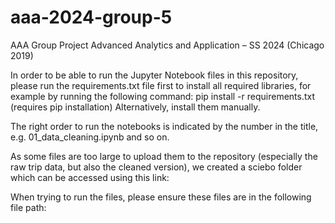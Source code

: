 # aaa-2024-group-5
AAA Group Project Advanced Analytics and Application – SS 2024 (Chicago 2019)

In order to be able to run the Jupyter Notebook files in this repository, please run the requirements.txt file first to install all required libraries, for example by running the following command:  pip install -r requirements.txt (requires pip installation)
Alternatively, install them manually. 

The right order to run the notebooks is indicated by the number in the title, e.g. 01_data_cleaning.ipynb and so on.

As some files are too large to upload them to the repository (especially the raw trip data, but also the cleaned version), we created a sciebo folder which can be accessed using this link: 

When trying to run the files, please ensure these files are in the following file path: 





